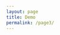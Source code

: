 ```yaml
---
layout: page
title: Demo
permalink: /page3/
---
```


<div class="inner">
       <script
	type="module"
	src="https://gradio.s3-us-west-2.amazonaws.com/3.39.0/gradio.js"></script>

<gradio-app src="https://osiria-deberta-italian-question-answering.hf.space"></gradio-app>
</div>
